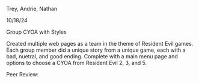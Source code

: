 Trey, Andrie, Nathan

10/18/24

Group CYOA with Styles

Created multiple web pages as a team in the theme of Resident Evil games. Each group member did a unique story from a unique game, each with a bad, nuetral, and good ending. Complete with a main menu page and options to choose a CYOA from Resident Evil 2, 3, and 5. 

Peer Review: 
